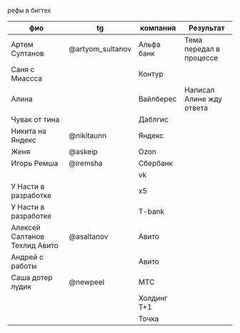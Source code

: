 рефы в бигтех

| фио<br>                       | tg               | компания    | Результат                |
| ----------------------------- | ---------------- | ----------- | ------------------------ |
| Артем Султанов                | @artyom_sultanov | Альфа банк  | Тема передал в процессе  |
| Саня с Миассса                |                  | Контур      |                          |
| Алина                         |                  | Вайлберес   | Написал Алине жду ответа |
| Чувак от тина                 |                  | Даблгис     |                          |
| Никита на Яндекс              | @nikitaunn       | Яндекс      |                          |
| Женя                          | @askeip          | Ozon        |                          |
| Игорь Ремша                   | @iremsha         | Сбербанк    |                          |
|                               |                  | vk          |                          |
| У Насти в разработке          |                  | x5          |                          |
| У Насти в разработке          |                  | T-bank      |                          |
| Алексей Салтанов Техлид Авито | @asaltanov       | Авито       |                          |
| Андрей с работы               |                  | Авито       |                          |
| Саша дотер лудик              | @newpeel         | МТС         |                          |
|                               |                  | Холдинг Т+1 |                          |
|                               |                  | Точка       |                          |
